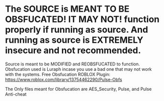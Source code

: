 # The SOURCE is MEANT TO BE OBSFUCATED! IT MAY NOT! function properly if running as source. And running as source is EXTREMELY insecure and not recommended.

Source is meant to be MODIFIED and REOBSFUCATED to function. Obsfucation used is Luraph incase you use a bad one that may not work with the systems. Free Obsfucation ROBLOX Plugin: https://www.roblox.com/library/13754462290/Pulse-Obfs

The Only files meant for Obsfucation are AES_Security, Pulse, and Pulse Anti-cheat